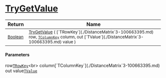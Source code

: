 # [TryGetValue](./DistanceMatrix`3-100663395.md)



| Return | Name | 
| --- | --- | 
| <sub>[Boolean](https://docs.microsoft.com/en-us/dotnet/api/System.Boolean)</sub>| <sub>[TryGetValue](./DistanceMatrix`3-100663395.md) ( [`TRowKey`](./DistanceMatrix`3-100663395.md) row, [`TColumnKey`](./DistanceMatrix`3-100663395.md) column, out [`TValue`](./DistanceMatrix`3-100663395.md) value )</sub>| <br>


#### Parameters
 row[`TRowKey`](./DistanceMatrix`3-100663395.md)<br> column[`TColumnKey`](./DistanceMatrix`3-100663395.md)<br>out  value[`TValue`](./DistanceMatrix`3-100663395.md)